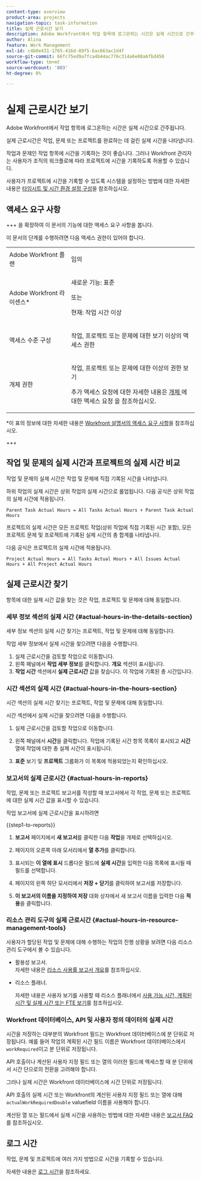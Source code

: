 ```yaml
---
content-type: overview
product-area: projects
navigation-topic: task-information
title: 실제 근로시간 보기
description: Adobe Workfront에서 작업 항목에 로그온하는 시간은 실제 시간으로 간주됩니다.
author: Alina
feature: Work Management
exl-id: c4b0e431-1765-416d-89f5-6ac663ac1d4f
source-git-commit: 66fc75ed9a7fca4b44ac776c314a6e08a6fbd450
workflow-type: tm+mt
source-wordcount: '803'
ht-degree: 0%

---
```


# 실제 근로시간 보기

<!-- Audited: 5/2025 -->

Adobe Workfront에서 작업 항목에 로그온하는 시간은 실제 시간으로 간주됩니다.

실제 근로시간은 작업, 문제 또는 프로젝트를 완료하는 데 걸린 실제 시간을 나타냅니다.

작업과 문제인 작업 항목에 시간을 기록하는 것이 좋습니다. 그러나 Workfront 관리자는 사용자가 조직의 워크플로에 따라 프로젝트에 시간을 기록하도록 허용할 수 있습니다.

사용자가 프로젝트에 시간을 기록할 수 있도록 시스템을 설정하는 방법에 대한 자세한 내용은 [타임시트 및 시간 환경 설정 구성](../../../administration-and-setup/set-up-workfront/configure-timesheets-schedules/timesheet-and-hour-preferences.md)을 참조하십시오.

## 액세스 요구 사항

+++ 을 확장하여 이 문서의 기능에 대한 액세스 요구 사항을 봅니다.

이 문서의 단계를 수행하려면 다음 액세스 권한이 있어야 합니다.

<table style="table-layout:auto"> 
 <col> 
 <col> 
 <tbody> 
  <tr> 
   <td role="rowheader">Adobe Workfront 플랜</td> 
   <td> <p>임의</p> </td> 
  </tr> 
  <tr> 
   <td role="rowheader">Adobe Workfront 라이센스*</td> 
   <td> 
   <p>새로운 기능: 표준<p>
   <p>또는</p>
   <p>현재: 작업 시간 이상</p> </td> 
  </tr> 
  <tr> 
   <td role="rowheader">액세스 수준 구성</td> 
   <td> <p>작업, 프로젝트 또는 문제에 대한 보기 이상의 액세스 권한</p> </td> 
  </tr> 
  <tr> 
   <td role="rowheader">개체 권한</td> 
   <td> <p>작업, 프로젝트 또는 문제에 대한 이상의 권한 보기</p> <p>추가 액세스 요청에 대한 자세한 내용은 <a href="../../../workfront-basics/grant-and-request-access-to-objects/request-access.md" class="MCXref xref">개체 </a>에 대한 액세스 요청 을 참조하십시오.</p> </td> 
  </tr> 
 </tbody> 
</table>

*이 표의 정보에 대한 자세한 내용은 [Workfront 설명서의 액세스 요구 사항](/help/quicksilver/administration-and-setup/add-users/access-levels-and-object-permissions/access-level-requirements-in-documentation.md)을 참조하십시오.

+++

## 작업 및 문제의 실제 시간과 프로젝트의 실제 시간 비교

작업 및 문제의 실제 시간은 작업 및 문제에 직접 기록된 시간을 나타냅니다.

하위 작업의 실제 시간은 상위 작업의 실제 시간으로 롤업됩니다. 다음 공식은 상위 작업의 실제 시간에 적용됩니다.

```
Parent Task Actual Hours = All Tasks Actual Hours + Parent Task Actual Hours
```

프로젝트의 실제 시간은 모든 프로젝트 작업(상위 작업에 직접 기록된 시간 포함), 모든 프로젝트 문제 및 프로젝트에 기록된 실제 시간의 총 합계를 나타냅니다.

다음 공식은 프로젝트의 실제 시간에 적용됩니다.

```
Project Actual Hours = All Tasks Actual Hours + All Issues Actual Hours + All Project Actual Hours
```

## 실제 근로시간 찾기

항목에 대한 실제 시간 값을 찾는 것은 작업, 프로젝트 및 문제에 대해 동일합니다.

### 세부 정보 섹션의 실제 시간 {#actual-hours-in-the-details-section}

세부 정보 섹션의 실제 시간 찾기는 프로젝트, 작업 및 문제에 대해 동일합니다.

작업 세부 정보에서 실제 시간을 찾으려면 다음을 수행합니다.

1. 실제 근로시간을 검토할 작업으로 이동합니다.
1. 왼쪽 패널에서 **작업 세부 정보**&#x200B;를 클릭합니다. **개요** 섹션이 표시됩니다.
1. **작업 시간** 섹션에서 **실제 근로시간** 값을 찾습니다. 이 작업에 기록된 총 시간입니다.

### 시간 섹션의 실제 시간 {#actual-hours-in-the-hours-section}

시간 섹션의 실제 시간 찾기는 프로젝트, 작업 및 문제에 대해 동일합니다.

시간 섹션에서 실제 시간을 찾으려면 다음을 수행합니다.

1. 실제 근로시간을 검토할 작업으로 이동합니다.

1. 왼쪽 패널에서 **시간**&#x200B;을 클릭합니다. 작업에 기록된 시간 항목 목록이 표시되고 **시간** 열에 작업에 대한 총 실제 시간이 표시됩니다.

1. **표준** 보기 및 **프로젝트** 그룹화가 이 목록에 적용되었는지 확인하십시오.

### 보고서의 실제 근로시간 {#actual-hours-in-reports}

작업, 문제 또는 프로젝트 보고서를 작성할 때 보고서에서 각 작업, 문제 또는 프로젝트에 대한 실제 시간 값을 표시할 수 있습니다.

작업 보고서에 실제 근로시간을 표시하려면

{{step1-to-reports}}

1. **보고서** 페이지에서 **새 보고서**&#x200B;를 클릭한 다음 **작업**&#x200B;을 개체로 선택하십시오.
1. 페이지의 오른쪽 아래 모서리에서 **열 추가**&#x200B;를 클릭합니다.
1. 표시되는 **이 열에 표시** 드롭다운 필드에 **실제 시간**&#x200B;을 입력한 다음 목록에 표시될 때 필드를 선택합니다.

1. 페이지의 왼쪽 하단 모서리에서 **저장 + 닫기**&#x200B;를 클릭하여 보고서를 저장합니다.

1. **이 보고서의 이름을 지정하여 저장** 대화 상자에서 새 보고서 이름을 입력한 다음 **적용**&#x200B;을 클릭합니다.

### 리소스 관리 도구의 실제 근로시간 {#actual-hours-in-resource-management-tools}

사용자가 할당된 작업 및 문제에 대해 수행하는 작업의 진행 상황을 보려면 다음 리소스 관리 도구에서 볼 수 있습니다.

* 활용성 보고서.\
  자세한 내용은 [리소스 사용률 보고서 개요](../../../reports-and-dashboards/reports/using-built-in-reports/resource-utilization-report.md)를 참조하십시오.

* 리소스 플래너.

  자세한 내용은 사용자 보기를 사용할 때 리소스 플래너에서 [사용 가능 시간, 계획된 시간 및 실제 시간 또는 FTE 보기](../../../resource-mgmt/resource-planning/view-hours-fte-user-view-resource-planner.md)를 참조하십시오.


### Workfront 데이터베이스, API 및 사용자 정의 데이터의 실제 시간

<!--this section was added as a result to this issue: https://experience.adobe.com/#/@adobeinternalworkfront/so:hub-Hub/workfront/task/6810910e0001b932e0948336208e76f2/overview-->

시간을 저장하는 대부분의 Workfront 필드는 Workfront 데이터베이스에 분 단위로 저장됩니다. 예를 들어 작업의 계획된 시간 필드 이름은 Workfront 데이터베이스에서 `workRequired`이고 분 단위로 저장됩니다.

API 호출이나 계산된 사용자 지정 필드 또는 열의 이러한 필드에 액세스할 때 분 단위에서 시간 단으로의 전환을 고려해야 합니다.

그러나 실제 시간은 Workfront 데이터베이스에 시간 단위로 저장됩니다.

API 호출의 실제 시간 또는 Workfront의 계산된 사용자 지정 필드 또는 열에 대해 `actualWorkRequiredDouble` valuefield 이름을 사용해야 합니다.

계산된 열 또는 필드에서 실제 시간을 사용하는 방법에 대한 자세한 내용은 [보고서 FAQ](/help/quicksilver/reports-and-dashboards/reports/tips-tricks-and-troubleshooting/reports-faq.md)를 참조하십시오.

## 로그 시간

작업, 문제 및 프로젝트에 여러 가지 방법으로 시간을 기록할 수 있습니다.

자세한 내용은 [로그 시간](../../../timesheets/create-and-manage-timesheets/log-time.md)을 참조하세요.
